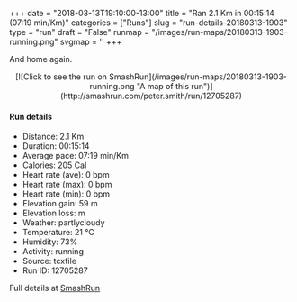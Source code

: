 +++
date = "2018-03-13T19:10:00-13:00"
title = "Ran 2.1 Km in 00:15:14 (07:19 min/Km)"
categories = ["Runs"]
slug = "run-details-20180313-1903"
type = "run"
draft = "False"
runmap = "/images/run-maps/20180313-1903-running.png"
svgmap = '<polyline points="60 0, 60 2, 59 4, 58 5, 58 6, 58 6, 57 8, 56 9, 55 9, 55 10, 55 14, 55 17, 54 20, 53 24, 52 25, 53 26, 55 27, 57 29, 58 30, 58 30, 59 32, 59 37, 57 39, 56 40, 55 42, 52 45, 52 46, 51 49, 51 51, 50 52, 48 55, 46 57, 43 60, 40 65, 40 67, 41 71, 41 72, 42 80, 42 81, 43 83, 43 85, 45 89, 45 90, 46 90, 49 91, 49 91, 52 92, 56 93, 57 93, 57 93, 57 94, 57 95, 56 98, 54 100">'
+++

And home again. 

<!--more-->

<center>
[![Click to see the run on SmashRun](/images/run-maps/20180313-1903-running.png "A map of this run")](http://smashrun.com/peter.smith/run/12705287)
</center>

#### Run details

* Distance: 2.1 Km
* Duration: 00:15:14
* Average pace: 07:19 min/Km
* Calories: 205 Cal
* Heart rate (ave): 0 bpm
* Heart rate (max): 0 bpm
* Heart rate (min): 0 bpm
* Elevation gain: 59 m
* Elevation loss:  m
* Weather: partlycloudy
* Temperature: 21 &deg;C
* Humidity: 73%
* Activity: running
* Source: tcxfile
* Run ID: 12705287

Full details at [SmashRun](http://smashrun.com/peter.smith/run/12705287)
